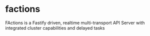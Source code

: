 # factions
FActions is a Fastify driven, realtime multi-transport API Server with integrated cluster capabilities and delayed tasks
